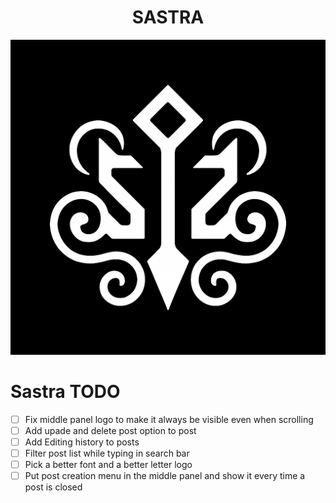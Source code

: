 <h1 align="center">SASTRA</h1>

![Sastra Logo](public/images/base_logo.png)

# Sastra TODO

- [ ] Fix middle panel logo to make it always be visible even when scrolling
- [ ] Add upade and delete post option to post
- [ ] Add Editing history to posts
- [ ] Filter post list while typing in search bar
- [ ] Pick a better font and a better letter logo
- [ ] Put post creation menu in the middle panel and show it every time a post is closed
